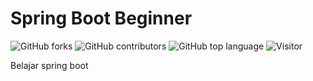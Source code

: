 # Spring Boot Beginner

![GitHub forks](https://img.shields.io/github/forks/aspsptyd/spring-boot-beginner.svg) ![GitHub contributors](https://img.shields.io/github/contributors/aspsptyd/spring-boot-beginner.svg) ![GitHub top language](https://img.shields.io/github/languages/top/aspsptyd/spring-boot-beginner.svg) ![Visitor](https://visitor-badge.laobi.icu/badge?page_id=aspsptyd/spring-boot-beginner)

Belajar spring boot
